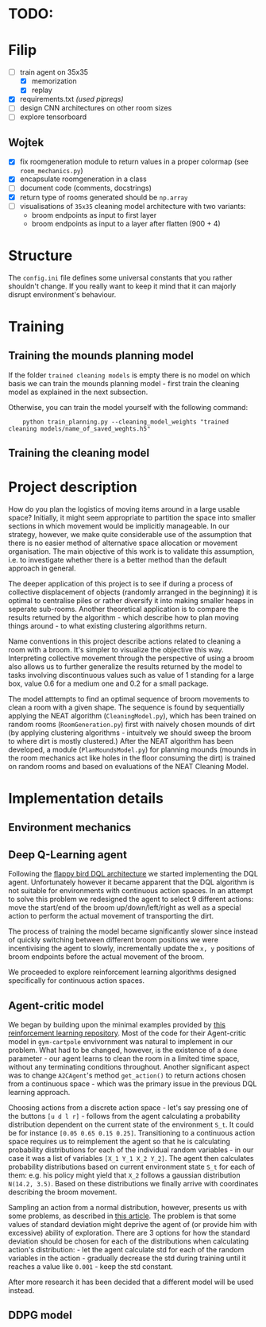 # TODO:

# Filip

- [ ] train agent on 35x35
    - [x] memorization
    - [x] replay

- [x] requirements.txt *(used pipreqs)*
- [ ] design CNN architectures on other room sizes
- [ ] explore tensorboard

## Wojtek

- [x] fix roomgeneration module to return values in a proper colormap (see `room_mechanics.py`)
- [x] encapsulate roomgeneration in a class
- [ ] document code (comments, docstrings)
- [x] return type of rooms generated should be `np.array`
- [ ] visualisations of `35x35` cleaning model architecture with two variants: 
    - broom endpoints as input to first layer 
    - broom endpoints as input to a layer after flatten (900 + 4)

# Structure
 
The `config.ini` file defines some universal constants that you rather shouldn't change. If you really want to keep it mind that it can majorly disrupt environment's behaviour.

# Training

## Training the mounds planning model

If the folder `trained cleaning models` is empty there is no model on which basis we can train the mounds planning model - first train the cleaning model as explained in the next subsection.

Otherwise, you can train the model yourself with the following command:

```
    python train_planning.py --cleaning_model_weights "trained cleaning models/name_of_saved_weghts.h5" 
```

## Training the cleaning model

# Project description 

How do you plan the logistics of moving items around in a large usable space? Initially, it might seem appropriate to partition the space into smaller sections in which movement would be implicitly manageable. In our strategy, however, we make quite considerable use of the assumption that there is no easier method of alternative space allocation or movement organisation. The main objective of this work is to validate this assumption, i.e. to investigate whether there is a better method than the default approach in general. 

The deeper application of this project is to see if during a process of collective displacement of objects (randomly arranged in the beginning) it is optimal to centralise piles or rather diversify it into making smaller heaps in seperate sub-rooms. Another theoretical application is to compare the results returned by the algorithm - which describe how to plan moving things around - to what existing clustering algorithms return. 

Name conventions in this project describe actions related to cleaning a room with a broom. It's simpler to visualize the objective this way. Interpreting collective movement through the perspective of using a broom also allows us to further generalize the results returned by the model to tasks involving discontinuous values such as value of 1 standing for a large box, value 0.6 for a medium one and 0.2 for a small package.

The model atttempts to find an optimal sequence of broom movements to clean a room with a given shape. The sequence is found by sequentially applying the NEAT algorithm (```CleaningModel.py```), which has been trained on random rooms (```RoomGeneration.py```) first with naively chosen mounds of dirt (by applying clustering algorithms - intuitvely we should sweep the broom to where dirt is mostly clustered.) After the NEAT algorithm has been developed, a module (```PlanMoundsModel.py```) for planning mounds (mounds in the room mechanics act like holes in the floor consuming the dirt) is trained on random rooms and based on evaluations of the NEAT Cleaning Model. 

# Implementation details 

## Environment mechanics

## Deep Q-Learning agent

Following the [flappy bird DQL architecture](https://github.com/uvipen/Flappy-bird-deep-Q-learning-pytorch) we started implementing the DQL agent. Unfortunately however it became apparent that the DQL algorithm is not suitable for environments with continuous action spaces. In an attempt to solve this problem we redesigned the agent to select 9 different actions: move the start/end of the broom up/down/left/right as well as a special action to perform the actual movement of transporting the dirt. 

The process of training the model became significantly slower since instead of quickly switching between different broom positions we were incentivising the agent to slowly, incrementally update the `x, y` positions of broom endpoints before the actual movement of the broom.

We proceeded to explore reinforcement learning algorithms designed specifically for continuous action spaces.

## Agent-critic model 

We began by building upon the minimal examples provided by [this reinforcement learning repository](https://github.com/rlcode/reinforcement-learning). Most of the code for their Agent-critic model in `gym-cartpole` envivornment was natural to implement in our problem. What had to be changed, however, is the existence of a `done` parameter - our agent learns to clean the room in a limited time space, without any terminating conditions throughout. Another significant aspect was to change `A2CAgent`'s method `get_action()` to return actions chosen from a continuous space - which was the primary issue in the previous DQL learning approach. 

Choosing actions from a discrete action space - let's say pressing one of the buttons `[u d l r]` - follows from the agent calculating a probability distribution dependent on the current state of the environment `S_t`. It could be for instance `[0.05 0.65 0.15 0.25]`. 
Transitioning to a continuous action space requires us to reimplement the agent so that he is calculating probability distributions for each of the individual random variables - in our case it was a list of variables `[X_1 Y_1 X_2 Y_2]`. The agent then calculates probability distributions based on current environment state `S_t` for each of them: e.g. his policy might yield that `X_2` follows a gaussian distribution `N(14.2, 3.5)`. Based on these distributions we finally arrive with coordinates describing the broom movement.

Sampling an action from a normal distribution, however, presents us with some problems, as described in [this article](https://kae1506.medium.com/actor-critic-methods-with-continous-action-spaces-having-too-many-things-to-do-e4ff69cd537d). The problem is that some values of standard deviation might deprive the agent of (or provide him with excessive) ability of exploration.  There are 3 options for how the standard deviation should be chosen for each of the distributions when calculating action's distribution:
    - let the agent calculate std for each of the random variables in the action 
    - gradually decrease the std during training until it reaches a value like `0.001`
    - keep the std constant.

After more research it has been decided that a different model will be used instead.

## DDPG model

